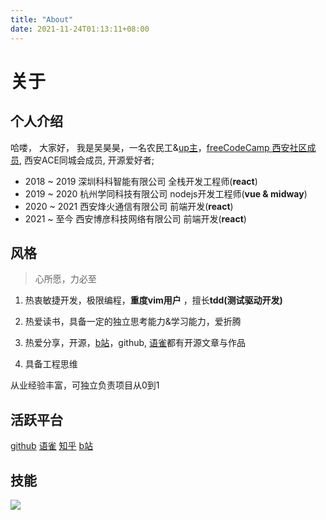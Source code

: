 ```yaml
---
title: "About"
date: 2021-11-24T01:13:11+08:00
---
```


# 关于

## 个人介绍

哈喽， 大家好， 我是吴昊昊，一名农民工&[up主](https://space.bilibili.com/295658400)，[freeCodeCamp 西安社区成员](https://github.com/freeCodeCamp-XiAn/freeCodeCamp-XiAn.github.io), 西安ACE同城会成员, 开源爱好者;

* 2018 ~ 2019 深圳科科智能有限公司 全栈开发工程师(**react**)
* 2019 ~ 2020 杭州学同科技有限公司 nodejs开发工程师(**vue & midway**)
* 2020 ~ 2021 西安烽火通信有限公司 前端开发(**react**)
* 2021 ~ 至今  西安博彦科技网络有限公司 前端开发(**react**)

## 风格

> 心所愿，力必至

1. 热衷敏捷开发，极限编程，**重度vim用户** ，擅长**tdd(测试驱动开发)**

2. 热爱读书，具备一定的独立思考能力&学习能力，爱折腾

3. 热爱分享，开源，[b站](https://space.bilibili.com/295658400)，github, [语雀](https://www.yuque.com/abu0418)都有开源文章与作品

4. 具备工程思维

从业经验丰富，可独立负责项目从0到1


## 活跃平台

[github](https://github.com/wuhaohao1234) [语雀](https://www.yuque.com/abu0418) [知乎](https://www.zhihu.com/people/wu-hao-hao-69) [b站](https://space.bilibili.com/295658400)

## 技能

![](https://i.bmp.ovh/imgs/2021/11/6bf85c7241d72817.png)